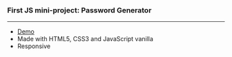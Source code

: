 ###  First JS mini-project: Password Generator

------------


- [Demo](https://sajjadjavazi.github.io/password-generator/ "Demo")
- Made with HTML5, CSS3 and JavaScript vanilla
- Responsive
